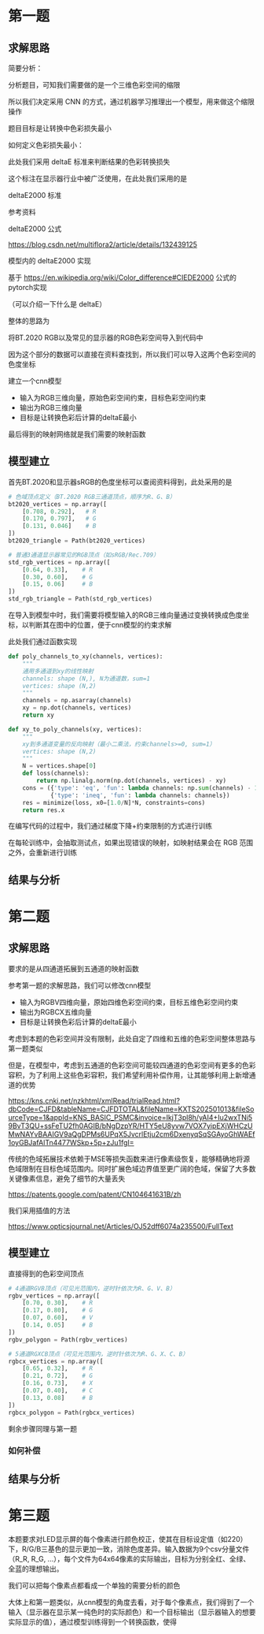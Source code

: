 # 第一题

## 求解思路

简要分析：



分析题目，可知我们需要做的是一个三维色彩空间的缩限

所以我们决定采用 CNN 的方式，通过机器学习推理出一个模型，用来做这个缩限操作



题目目标是让转换中色彩损失最小

如何定义色彩损失最小：

此处我们采用 deltaE 标准来判断结果的色彩转换损失

这个标注在显示器行业中被广泛使用，在此处我们采用的是

deltaE2000 标准

参考资料

deltaE2000 公式

https://blog.csdn.net/multiflora2/article/details/132439125

模型内的 deltaE2000 实现

基于 https://en.wikipedia.org/wiki/Color_difference#CIEDE2000 公式的pytorch实现

（可以介绍一下什么是 deltaE）







整体的思路为

将BT.2020 RGB以及常见的显示器的RGB色彩空间导入到代码中

因为这个部分的数据可以直接在资料查找到，所以我们可以导入这两个色彩空间的色度坐标

建立一个cnn模型

- 输入为RGB三维向量，原始色彩空间约束，目标色彩空间约束
- 输出为RGB三维向量
- 目标是让转换色彩后计算的deltaE最小

最后得到的映射网络就是我们需要的映射函数





## 模型建立

首先BT.2020和显示器sRGB的色度坐标可以查阅资料得到，此处采用的是

```python
# 色域顶点定义（BT.2020 RGB三通道顶点，顺序为R、G、B）
bt2020_vertices = np.array([
    [0.708, 0.292],   # R
    [0.170, 0.797],   # G
    [0.131, 0.046]    # B
])
bt2020_triangle = Path(bt2020_vertices)

# 普通3通道显示器常见的RGB顶点（如sRGB/Rec.709）
std_rgb_vertices = np.array([
    [0.64, 0.33],    # R
    [0.30, 0.60],    # G
    [0.15, 0.06]     # B
])
std_rgb_triangle = Path(std_rgb_vertices)
```

在导入到模型中时，我们需要将模型输入的RGB三维向量通过变换转换成色度坐标，以判断其在图中的位置，便于cnn模型的约束求解

此处我们通过函数实现

```python
def poly_channels_to_xy(channels, vertices):
    """
    通用多通道到xy的线性映射
    channels: shape (N,), N为通道数，sum=1
    vertices: shape (N,2)
    """
    channels = np.asarray(channels)
    xy = np.dot(channels, vertices)
    return xy

def xy_to_poly_channels(xy, vertices):
    """
    xy到多通道变量的反向映射（最小二乘法，约束channels>=0, sum=1）
    vertices: shape (N,2)
    """
    N = vertices.shape[0]
    def loss(channels):
        return np.linalg.norm(np.dot(channels, vertices) - xy)
    cons = ({'type': 'eq', 'fun': lambda channels: np.sum(channels) - 1},
            {'type': 'ineq', 'fun': lambda channels: channels})
    res = minimize(loss, x0=[1.0/N]*N, constraints=cons)
    return res.x
```

在编写代码的过程中，我们通过梯度下降+约束限制的方式进行训练

在每轮训练中，会抽取测试点，如果出现错误的映射，如映射结果会在 RGB 范围之外，会重新进行训练



## 结果与分析



# 第二题

## 求解思路

要求的是从四通道拓展到五通道的映射函数

参考第一题的求解思路，我们可以修改cnn模型

- 输入为RGBV四维向量，原始四维色彩空间约束，目标五维色彩空间约束
- 输出为RGBCX五维向量
- 目标是让转换色彩后计算的deltaE最小



考虑到本题的色彩空间并没有限制，此处自定了四维和五维的色彩空间整体思路与第一题类似

但是，在模型中，考虑到五通道的色彩空间可能较四通道的色彩空间有更多的色彩容积，为了利用上这些色彩容积，我们希望利用补偿作用，让其能够利用上新增通道的优势

https://kns.cnki.net/nzkhtml/xmlRead/trialRead.html?dbCode=CJFD&tableName=CJFDTOTAL&fileName=KXTS202501013&fileSourceType=1&appId=KNS_BASIC_PSMC&invoice=IkjT3pl8h/yAI4+Iu2wxTNi59BvT3QU+ssFeTU2fh0AGIB/bNgDzpYR/HTY5eU8yvw7VOX7yipEXjWHCzUMwNAYvBAAIGV9aQgDPMs6UPqX5JvcrlEtju2cm6DxenyqSqSGAyoGhWAEf1oyGBJafAlTn4477WSkp+5p+zJu1fgI=

传统的色域拓展技术依赖于MSE等损失函数来进行像素级恢复，能够精确地将源色域限制在目标色域范围内。同时扩展色域边界值至更广阔的色域，保留了大多数关键像素信息，避免了细节的大量丢失

https://patents.google.com/patent/CN104641631B/zh

我们采用插值的方法

https://www.opticsjournal.net/Articles/OJ52dff6074a235500/FullText





## 模型建立

直接得到的色彩空间顶点

```python
# 4通道RGVB顶点（可见光范围内，逆时针依次为R、G、V、B）
rgbv_vertices = np.array([
    [0.70, 0.30],    # R
    [0.17, 0.80],    # G
    [0.07, 0.60],    # V
    [0.14, 0.05]     # B
])
rgbv_polygon = Path(rgbv_vertices)

# 5通道RGXCB顶点（可见光范围内，逆时针依次为R、G、X、C、B）
rgbcx_vertices = np.array([
    [0.65, 0.32],    # R
    [0.21, 0.72],    # G
    [0.16, 0.73],    # X
    [0.07, 0.40],    # C
    [0.13, 0.08]     # B
])
rgbcx_polygon = Path(rgbcx_vertices)
```



剩余步骤同理与第一题





### 如何补偿



## 结果与分析







# 第三题

本题要求对LED显示屏的每个像素进行颜色校正，使其在目标设定值（如220）下，R/G/B三基色的显示更加一致，消除色度差异。输入数据为9个csv分量文件（R_R, R_G, ...），每个文件为64x64像素的实际输出，目标为分别全红、全绿、全蓝的理想输出。

我们可以把每个像素点都看成一个单独的需要分析的颜色

大体上和第一题类似，从cnn模型的角度去看，对于每个像素点，我们得到了一个输入（显示器在显示某一纯色时的实际颜色）和一个目标输出（显示器输入的想要实际显示的值），通过模型训练得到一个转换函数，使得




